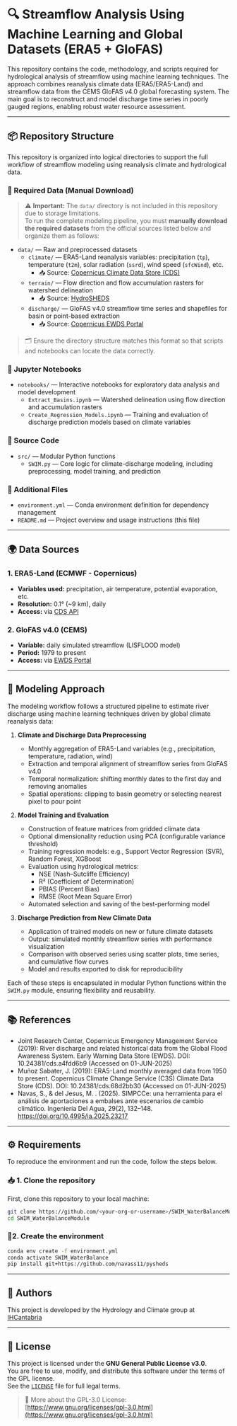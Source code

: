 # 🔍 Streamflow Analysis Using Machine Learning and Global Datasets (ERA5 + GloFAS)

This repository contains the code, methodology, and scripts required for hydrological analysis of streamflow using machine learning techniques. The approach combines reanalysis climate data (ERA5/ERA5-Land) and streamflow data from the CEMS GloFAS v4.0 global forecasting system. The main goal is to reconstruct and model discharge time series in poorly gauged regions, enabling robust water resource assessment.

---

## 📦 Repository Structure

This repository is organized into logical directories to support the full workflow of streamflow modeling using reanalysis climate and hydrological data.

### 📁 Required Data (Manual Download)

> ⚠️ **Important:** The `data/` directory is not included in this repository due to storage limitations.  
> To run the complete modeling pipeline, you must **manually download the required datasets** from the official sources listed below and organize them as follows:

- `data/` — Raw and preprocessed datasets  
  - `climate/` — ERA5-Land reanalysis variables: precipitation (`tp`), temperature (`t2m`), solar radiation (`ssrd`), wind speed (`sfcWind`), etc.  
    - 📥 Source: [Copernicus Climate Data Store (CDS)](https://cds.climate.copernicus.eu/)  
  - `terrain/` — Flow direction and flow accumulation rasters for watershed delineation  
    - 📥 Source: [HydroSHEDS](https://www.hydrosheds.org/)  
  - `discharge/` — GloFAS v4.0 streamflow time series and shapefiles for basin or point-based extraction  
    - 📥 Source: [Copernicus EWDS Portal](https://ewds.climate.copernicus.eu/datasets/cems-glofas-historical?tab=overview)

> 🗂️ Ensure the directory structure matches this format so that scripts and notebooks can locate the data correctly.

### 📒 Jupyter Notebooks

- `notebooks/` — Interactive notebooks for exploratory data analysis and model development  
  - `Extract_Basins.ipynb` — Watershed delineation using flow direction and accumulation rasters  
  - `Create_Regression_Models.ipynb` — Training and evaluation of discharge prediction models based on climate variables

### 🧠 Source Code

- `src/` — Modular Python functions  
  - `SWIM.py` — Core logic for climate-discharge modeling, including preprocessing, model training, and prediction

### 📄 Additional Files

- `environment.yml` — Conda environment definition for dependency management  
- `README.md` — Project overview and usage instructions (this file)

---

## 🌍 Data Sources

### 1. ERA5-Land (ECMWF - Copernicus)

- **Variables used:** precipitation, air temperature, potential evaporation, etc.  
- **Resolution:** 0.1° (~9 km), daily  
- **Access:** via [CDS API](https://cds.climate.copernicus.eu/)

### 2. GloFAS v4.0 (CEMS)

- **Variable:** daily simulated streamflow (LISFLOOD model)  
- **Period:** 1979 to present  
- **Access:** via [EWDS Portal](https://ewds.climate.copernicus.eu/datasets/cems-glofas-historical?tab=overview)  

---

## 🧠 Modeling Approach

The modeling workflow follows a structured pipeline to estimate river discharge using machine learning techniques driven by global climate reanalysis data:

1. **Climate and Discharge Data Preprocessing**  
   - Monthly aggregation of ERA5-Land variables (e.g., precipitation, temperature, radiation, wind)  
   - Extraction and temporal alignment of streamflow series from GloFAS v4.0  
   - Temporal normalization: shifting monthly dates to the first day and removing anomalies  
   - Spatial operations: clipping to basin geometry or selecting nearest pixel to pour point

2. **Model Training and Evaluation**  
   - Construction of feature matrices from gridded climate data  
   - Optional dimensionality reduction using PCA (configurable variance threshold)  
   - Training regression models: e.g., Support Vector Regression (SVR), Random Forest, XGBoost  
   - Evaluation using hydrological metrics:  
     - NSE (Nash–Sutcliffe Efficiency)  
     - R² (Coefficient of Determination)  
     - PBIAS (Percent Bias)  
     - RMSE (Root Mean Square Error)  
   - Automated selection and saving of the best-performing model

3. **Discharge Prediction from New Climate Data**  
   - Application of trained models on new or future climate datasets  
   - Output: simulated monthly streamflow series with performance visualization  
   - Comparison with observed series using scatter plots, time series, and cumulative flow curves  
   - Model and results exported to disk for reproducibility

Each of these steps is encapsulated in modular Python functions within the `SWIM.py` module, ensuring flexibility and reusability.

---

## 📚 References

- Joint Research Center, Copernicus Emergency Management Service (2019): River discharge and related historical data from the Global Flood Awareness System. Early Warning Data Store (EWDS). DOI: 10.24381/cds.a4fdd6b9 (Accessed on 01-JUN-2025)
- Muñoz Sabater, J. (2019): ERA5-Land monthly averaged data from 1950 to present. Copernicus Climate Change Service (C3S) Climate Data Store (CDS). DOI: 10.24381/cds.68d2bb30 (Accessed on 01-JUN-2025)
- Navas, S., & del Jesus, M. . (2025). SIMPCCe: una herramienta para el análisis de aportaciones a embalses ante escenarios de cambio climático. Ingeniería Del Agua, 29(2), 132–148. https://doi.org/10.4995/ia.2025.23217

---

## ⚙️ Requirements

To reproduce the environment and run the code, follow the steps below.

### 📥 1. Clone the repository

First, clone this repository to your local machine:

```bash
git clone https://github.com/<your-org-or-username>/SWIM_WaterBalanceModule.git
cd SWIM_WaterBalanceModule
```

### 🔧2.  Create the environment

```bash
conda env create -f environment.yml
conda activate SWIM_WaterBalance
pip install git+https://github.com/navass11/pysheds
```

---

## 👥 Authors

This project is developed by the Hydrology and Climate group at [IHCantabria](https://www.ihcantabria.com/)

---


## 📄 License

This project is licensed under the **GNU General Public License v3.0**.  
You are free to use, modify, and distribute this software under the terms of the GPL license.  
See the [`LICENSE`](./LICENSE) file for full legal terms.

> 🔗 More about the GPL-3.0 License: [https://www.gnu.org/licenses/gpl-3.0.html](https://www.gnu.org/licenses/gpl-3.0.html)